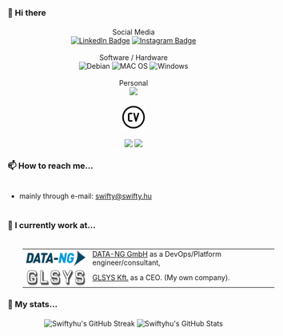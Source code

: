 ### 👋 Hi there

<div id="badges" align="center" style="display: block; text-align: center; margin: 20px auto; widht:100%">
 Social Media<br>
 <a href="https://www.linkedin.com/in/swiftyhu"><img src="https://img.shields.io/badge/LinkedIn-blue?style=for-the-badge&logo=linkedin&logoColor=white" alt="LinkedIn Badge"/></a>
 <a href="https://www.instagram.com/swifty.hu/"><img src="https://img.shields.io/badge/Instagram-E4405F?style=for-the-badge&logo=instagram&logoColor=white" alt="Instagram Badge"/></a>
 <br>
 <br>
 Software / Hardware<br>
 <img src="https://img.shields.io/badge/Debian-A81D33?style=for-the-badge&logo=debian&logoColor=white" alt="Debian"/>
 <img src="https://img.shields.io/badge/mac%20os-000000?style=for-the-badge&logo=apple&logoColor=white" alt="MAC OS"/>
 <img src="https://img.shields.io/badge/Windows-0078D6?style=for-the-badge&logo=windows&logoColor=white" alt="Windows"/>
 <br>
 <br>
 Personal<br>
  <a href="https://swifty.hu/"><img src="https://img.shields.io/website-up-down-green-red/http/swifty.hu.svg"></a>  
 <br>
 <br>
 <a href="http://swifty.hu/pdf/Lajos_GASPAR_CV.pdf"><img src=".images/cv.png" style="height: 48px; width: 48px; background-color: transparent" alt="CV"></a>
 <br>
 <br>
 <a href="https://github.com/glsys-eu"><img src="https://badgen.net/badge/icon/GLSYS.EU?icon=github&label"></a>
 <a href="https://github.com/swiftyhu"><img src="https://badgen.net/badge/icon/Swiftyhu?icon=github&label"></a>
</div>

### 📫 How to reach me...<br><br>

  - mainly through e-mail: swifty@swifty.hu<br><br>

### 🔭 I currently work at...<br><br>

<table style="margin-left: 30px">
<tr><td><a href="https://data-ng.com"><img src=".images/data-ng.png" style="height: 32px; background-color: gray; vertical-align: middle" alt="DATA-NG"></a></td><td><a href="https://data-ng.com">DATA-NG GmbH</a> as a DevOps/Platform engineer/consultant,</td></tr>
<tr><td><a href="https://glsys.eu"><img src=".images/glsys.png" style="height: 32px; background-color: gray; vertical-align: middle" alt="GLSYS"></a></td><td><a href="https://glsys.eu">GLSYS Kft.</a> as a CEO. (My own company).</td></tr>
</table>

### 🌱 My stats...
<div align="center" style="display: block; text-align: center; margin: 20px auto; width:100%">

![Swiftyhu's GitHub Streak][streak]
![Swiftyhu's GitHub Stats][stats]

</div>

<!--
**Swiftyhu/Swiftyhu** is a ✨ _special_ ✨ repository because its `README.md` (this file) appears on your GitHub profile.

Here are some ideas to get you started:

- 🔭 I’m currently working on ...
- 🌱 I’m currently learning ...
- 👯 I’m looking to collaborate on ...
- 🤔 I’m looking for help with ...
- 💬 Ask me about ...
- 📫 How to reach me: ...
- 😄 Pronouns: ...
- ⚡ Fun fact: ...

https://www.sitepoint.com/github-profile-readme/
https://dev.to/envoy_/150-badges-for-github-pnk

  <img src="https://img.shields.io/badge/YouTube-red?style=for-the-badge&logo=youtube&logoColor=white" alt="Youtube Badge"/>
  <img src="https://img.shields.io/badge/Twitter-blue?style=for-the-badge&logo=twitter&logoColor=white" alt="Twitter Badge"/>

-->



[streak]: https://github-readme-streak-stats.herokuapp.com?user=Swiftyhu
[stats]: https://github-readme-stats.vercel.app/api?username=Swiftyhu&show_icons=true&theme=transparent

